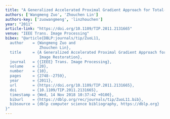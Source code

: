 ```yaml
---
title: "A Generalized Accelerated Proximal Gradient Approach for Total-Variation-Based Image Restoration"
authors: ['Wangmeng Zuo', 'Zhouchen Lin']
authors-key: ['zuowangmeng', 'linzhouchen']
year: "2011"
article-link: "https://doi.org/10.1109/TIP.2011.2131665"
venue: "IEEE Trans. Image Processing"
bibex: "@article{DBLP:journals/tip/ZuoL11,
  author    = {Wangmeng Zuo and
               Zhouchen Lin},
  title     = {A Generalized Accelerated Proximal Gradient Approach for Total-Variation-Based
               Image Restoration},
  journal   = {{IEEE} Trans. Image Processing},
  volume    = {20},
  number    = {10},
  pages     = {2748--2759},
  year      = {2011},
  url       = {https://doi.org/10.1109/TIP.2011.2131665},
  doi       = {10.1109/TIP.2011.2131665},
  timestamp = {Wed, 14 Nov 2018 10:37:42 +0100},
  biburl    = {https://dblp.org/rec/journals/tip/ZuoL11.bib},
  bibsource = {dblp computer science bibliography, https://dblp.org}
}"
---
```

